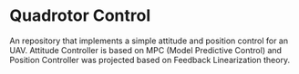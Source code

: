 # Quadrotor Control
 An repository that implements a simple attitude and position control for an UAV. Attitude Controller is based on MPC (Model Predictive Control) and Position Controller was projected based on Feedback Linearization theory.
